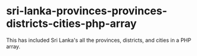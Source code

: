 # sri-lanka-provinces-provinces-districts-cities-php-array
This has included Sri Lanka's all the provinces, districts, and cities in a PHP array.
